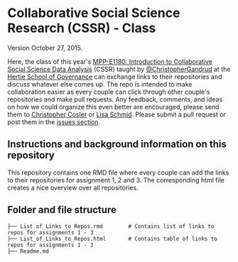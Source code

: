 # Collaborative Social Science Research (CSSR) - Class 
Version October 27, 2015.

Here, the class of this year's <a href="https://github.com/HertieDataScience/SyllabusAndLectures" target="_blank">MPP-E1180: Introduction to Collaborative Social Science Data Analysis</a> (CSSR) taught by <a href="https://github.com/christophergandrud
" target="_blank">@ChristopherGandrud</a> at the <a href="https://hertie-school.berlin" target="_blank">Hertie School of Governance</a> can exchange links to their repositories and discuss whatever else comes up. The repo is intended to make collaboration easier as every couple can click through other couple's repositories and make pull requests. Any feedback, comments, and ideas on how we could organize this even better are encouraged, please send them to <a href="mailto:c.cosler@mpp.hertie-school.org">Christopher Cosler</a> or <a href="mailto:lisa.schmid@mpp.hertie-school.org">Lisa Schmid</a>. Please submit a pull request or post them in the 
<a href="https://github.com/LisaKatharina/CSSR_Class/issues" target="_blank">issues section</a>.

## Instructions and background information on this repository

This repository contains one RMD file where every couple can add the links to their repositories for assignment 1, 2 and 3. The corresponding html file creates a nice overview over all repositories.

## Folder and file structure

    ├── List of Links to Repos.rmd        # Contains list of links to repos for assignments 1 - 3
    ├── List_of_Links_to_Repos.html       # Contains table of links to repos for assignments 1 - 3
    ├── Readme.md                     
